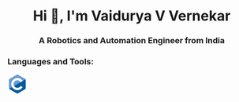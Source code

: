 <h1 align="center">Hi 👋, I'm Vaidurya V Vernekar</h1>
<h3 align="center">A Robotics and Automation Engineer from India</h3>

<h3 align="left">Languages and Tools:</h3>
<p align="left"> <a href="https://www.cprogramming.com/" target="_blank" rel="noreferrer"> <img src="https://raw.githubusercontent.com/devicons/devicon/master/icons/c/c-original.svg" alt="c" width="40" height="40"/> </a> </p>
